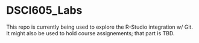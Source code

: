 # DSCI605_Labs

This repo is currently being used to explore the R-Studio integration w/ Git.  It might also be used to hold course assignements; that part is TBD.